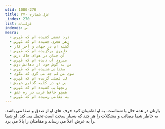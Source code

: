 ```yaml
---
utid: 1000-270
title: غزل شماره ۲۷۰
_index: 270
list: غزلیات
indexes: س
mesra:
  - درد عشقی کشیده ام که مُپرس
  - زهر هجری چشیده ام که مُپرس
  - گشته ام در جهان و آخر کار
  - دلبری برگزیده ام که مُپرس
  - آن چنان در هوای خاک درش
  - میرود آب دیده ام که مُپرس
  - من به گوش خود از دهانش دوش
  - سخنانی شنیده ام که مُپرس
  - سوی من لب چه می گزی که مگوی
  - لب لعلی گزیده ام که مُپرس
  - بی تو در کلبه گدایی خویش
  - رنجهایی کشیده ام که مُپرس
  - همچو حافظ غریب در ره عشق
  - به مقامی رسیده ام که مُپرس
---
```

یارتان در همه حال با شماست. به او اطمینان کنید حرف های او از صدق و صفا می باشد. به خاطر شما مصائب و مشکلات را هر چند که بسیار سخت است تحمل می کند. او شما را به عرش اعلا می رساند و مقامتان را بالا می برد.
